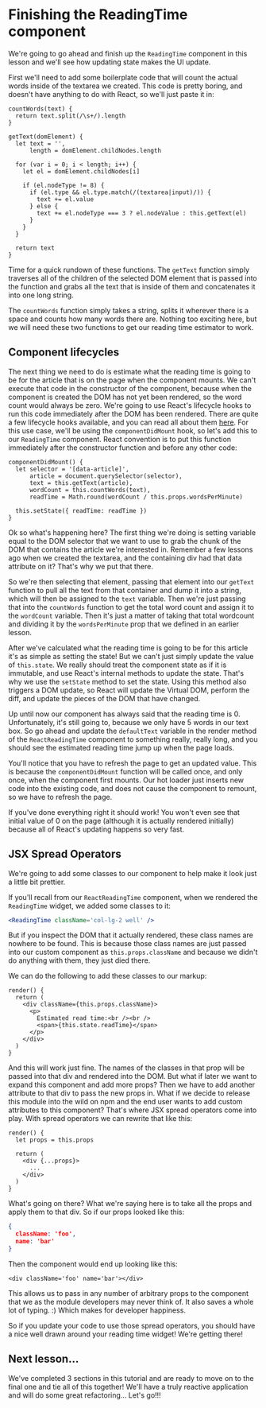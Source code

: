 # Finishing the ReadingTime component

We're going to go ahead and finish up the `ReadingTime` component in this
lesson and we'll see how updating state makes the UI update.

First we'll need to add some boilerplate code that will count the actual
words inside of the textarea we created. This code is pretty boring, and
doesn't have anything to do with React, so we'll just paste it in:
```es6
countWords(text) {
  return text.split(/\s+/).length
}

getText(domElement) {
  let text = '',
      length = domElement.childNodes.length

  for (var i = 0; i < length; i++) {
    let el = domElement.childNodes[i]

    if (el.nodeType != 8) {
      if (el.type && el.type.match(/(textarea|input)/)) {
        text += el.value
      } else {
        text += el.nodeType === 3 ? el.nodeValue : this.getText(el)
      }
    }
  }

  return text
}
```

Time for a quick rundown of these functions. The `getText` function simply traverses
all of the children of the selected DOM element that is passed into the function
and grabs all the text that is inside of them and concatenates it into one
long string.

The `countWords` function simply takes a string, splits it wherever there is a
space and counts how many words there are. Nothing too exciting here, but we
will need these two functions to get our reading time estimator to work.

## Component lifecycles

The next thing we need to do is estimate what the reading time is going to be
for the article that is on the page when the component mounts. We can't
execute that code in the constructor of the component, because when the
component is created the DOM has not yet been rendered, so the word count
would always be zero. We're going to use React's lifecycle hooks to run
this code immediately after the DOM has been rendered. There are quite a few
lifecycle hooks available, and you can read all about them [here](https://facebook.github.io/react/docs/component-specs.html#lifecycle-methods).
For this use case, we'll be using the `componentDidMount` hook, so let's add
this to our `ReadingTime` component. React convention is to put this function
immediately after the constructor function and before any other code:
```es6
componentDidMount() {
  let selector = '[data-article]',
      article = document.querySelector(selector),
      text = this.getText(article),
      wordCount = this.countWords(text),
      readTime = Math.round(wordCount / this.props.wordsPerMinute)

  this.setState({ readTime: readTime })
}
```

Ok so what's happening here? The first thing we're doing is setting variable
equal to the DOM selector that we want to use to grab the chunk of the DOM
that contains the article we're interested in. Remember a few lessons ago
when we created the textarea, and the containing div had that data attribute
on it? That's why we put that there.

So we're then selecting that element, passing that element into our `getText`
function to pull all the text from that container and dump it into a string,
which will then be assigned to the `text` variable. Then we're just passing
that into the `countWords` function to get the total word count and assign it
to the `wordCount` variable. Then it's just a matter of taking that total
wordcount and dividing it by the `wordsPerMinute` prop that we defined in an
earlier lesson.

After we've calculated what the reading time is going to be for this article
it's as simple as setting the state! But we can't just simply update the value
of `this.state`. We really should treat the component state as if it is
immutable, and use React's internal methods to update the state. That's why
we use the `setState` method to set the state. Using this method also triggers
a DOM update, so React will update the Virtual DOM, perform the diff, and update
the pieces of the DOM that have changed.

Up until now our component has always said that the reading time is 0.
Unfortunately, it's still going to, because we only have 5 words in our text
box. So go ahead and update the `defaultText` variable in the render method
of the `ReactReadingTime` component to something really, really long, and you
should see the estimated reading time jump up when the page loads.

You'll notice that you have to refresh the page to get an updated value. This
is because the `componentDidMount` function will be called once, and only
once, when the component first mounts. Our hot loader just inserts new code
into the existing code, and does not cause the component to remount, so we
have to refresh the page.

If you've done everything right it should work! You won't even see that initial
value of 0 on the page (although it is actually rendered initially) because
all of React's updating happens so very fast.

## JSX Spread Operators

We're going to add some classes to our component to help make it look just a
little bit prettier.

If you'll recall from our `ReactReadingTime` component, when we rendered the
`ReadingTime` widget, we added some classes to it:
```jsx
<ReadingTime className='col-lg-2 well' />
```

But if you inspect the DOM that it actually rendered, these class names are
nowhere to be found. This is because those class names are just passed into
our custom component as `this.props.className` and because we didn't do
anything with them, they just died there.

We can do the following to add these classes to our markup:
```es6
render() {
  return (
    <div className={this.props.className}>
      <p>
        Estimated read time:<br /><br />
        <span>{this.state.readTime}</span>
      </p>
    </div>
  )
}
```

And this will work just fine. The names of the classes in that prop will be
passed into that div and rendered into the DOM. But what if later we want to
expand this component and add more props? Then we have to add another attribute
to that div to pass the new props in. What if we decide to release this module
into the wild on npm and the end user wants to add custom attributes to this
component? That's where JSX spread operators come into play. With spread
operators we can rewrite that like this:
```es6
render() {
  let props = this.props

  return (
    <div {...props}>
      ...
    </div>
  )
}
```

What's going on there? What we're saying here is to take all the props and
apply them to that div. So if our props looked like this:
```json
{
  className: 'foo',
  name: 'bar'
}
```

Then the component would end up looking like this:
```es6
<div className='foo' name='bar'></div>
```

This allows us to pass in any number of arbitrary props to the component that
we as the module developers may never think of. It also saves a whole lot of
typing. :) Which makes for developer happiness.

So if you update your code to use those spread operators, you should have a
nice well drawn around your reading time widget! We're getting there!

## Next lesson...

We've completed 3 sections in this tutorial and are ready to move on to the
final one and tie all of this together! We'll have a truly reactive application
and will do some great refactoring... Let's go!!!
